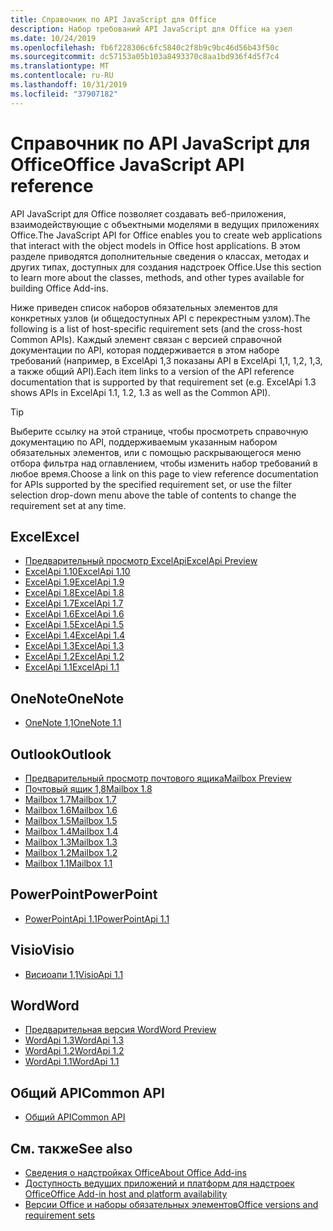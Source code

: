 ```yaml
---
title: Справочник по API JavaScript для Office
description: Набор требований API JavaScript для Office на узел
ms.date: 10/24/2019
ms.openlocfilehash: fb6f228306c6fc5840c2f8b9c9bc46d56b43f50c
ms.sourcegitcommit: dc57153a05b103a8493370c8aa1bd936f4d5f7c4
ms.translationtype: MT
ms.contentlocale: ru-RU
ms.lasthandoff: 10/31/2019
ms.locfileid: "37907182"
---
```

# <a name="office-javascript-api-reference"></a><span data-ttu-id="59094-103">Справочник по API JavaScript для Office</span><span class="sxs-lookup"><span data-stu-id="59094-103">Office JavaScript API reference</span></span>

<span data-ttu-id="59094-104">API JavaScript для Office позволяет создавать веб-приложения, взаимодействующие с объектными моделями в ведущих приложениях Office.</span><span class="sxs-lookup"><span data-stu-id="59094-104">The JavaScript API for Office enables you to create web applications that interact with the object models in Office host applications.</span></span> <span data-ttu-id="59094-105">В этом разделе приводятся дополнительные сведения о классах, методах и других типах, доступных для создания надстроек Office.</span><span class="sxs-lookup"><span data-stu-id="59094-105">Use this section to learn more about the classes, methods, and other types available for building Office Add-ins.</span></span>

<span data-ttu-id="59094-106">Ниже приведен список наборов обязательных элементов для конкретных узлов (и общедоступных API с перекрестным узлом).</span><span class="sxs-lookup"><span data-stu-id="59094-106">The following is a list of host-specific requirement sets (and the cross-host Common APIs).</span></span> <span data-ttu-id="59094-107">Каждый элемент связан с версией справочной документации по API, которая поддерживается в этом наборе требований (например, в ExcelApi 1,3 показаны API в ExcelApi 1,1, 1,2, 1,3, а также общий API).</span><span class="sxs-lookup"><span data-stu-id="59094-107">Each item links to a version of the API reference documentation that is supported by that requirement set (e.g. ExcelApi 1.3 shows APIs in ExcelApi 1.1, 1.2, 1.3 as well as the Common API).</span></span>

> [!TIP]
> <span data-ttu-id="59094-108">Выберите ссылку на этой странице, чтобы просмотреть справочную документацию по API, поддерживаемым указанным набором обязательных элементов, или с помощью раскрывающегося меню отбора фильтра над оглавлением, чтобы изменить набор требований в любое время.</span><span class="sxs-lookup"><span data-stu-id="59094-108">Choose a link on this page to view reference documentation for APIs supported by the specified requirement set, or use the filter selection drop-down menu above the table of contents to change the requirement set at any time.</span></span>

## <a name="excel"></a><span data-ttu-id="59094-109">Excel</span><span class="sxs-lookup"><span data-stu-id="59094-109">Excel</span></span>

- [<span data-ttu-id="59094-110">Предварительный просмотр ExcelApi</span><span class="sxs-lookup"><span data-stu-id="59094-110">ExcelApi Preview</span></span>](/javascript/api/excel?view=excel-js-preview)
- [<span data-ttu-id="59094-111">ExcelApi 1.10</span><span class="sxs-lookup"><span data-stu-id="59094-111">ExcelApi 1.10</span></span>](/javascript/api/excel?view=excel-js-1.10)
- [<span data-ttu-id="59094-112">ExcelApi 1.9</span><span class="sxs-lookup"><span data-stu-id="59094-112">ExcelApi 1.9</span></span>](/javascript/api/excel?view=excel-js-1.9)
- [<span data-ttu-id="59094-113">ExcelApi 1.8</span><span class="sxs-lookup"><span data-stu-id="59094-113">ExcelApi 1.8</span></span>](/javascript/api/excel?view=excel-js-1.8)
- [<span data-ttu-id="59094-114">ExcelApi 1.7</span><span class="sxs-lookup"><span data-stu-id="59094-114">ExcelApi 1.7</span></span>](/javascript/api/excel?view=excel-js-1.7)
- [<span data-ttu-id="59094-115">ExcelApi 1.6</span><span class="sxs-lookup"><span data-stu-id="59094-115">ExcelApi 1.6</span></span>](/javascript/api/excel?view=excel-js-1.6)
- [<span data-ttu-id="59094-116">ExcelApi 1.5</span><span class="sxs-lookup"><span data-stu-id="59094-116">ExcelApi 1.5</span></span>](/javascript/api/excel?view=excel-js-1.5)
- [<span data-ttu-id="59094-117">ExcelApi 1.4</span><span class="sxs-lookup"><span data-stu-id="59094-117">ExcelApi 1.4</span></span>](/javascript/api/excel?view=excel-js-1.4)
- [<span data-ttu-id="59094-118">ExcelApi 1.3</span><span class="sxs-lookup"><span data-stu-id="59094-118">ExcelApi 1.3</span></span>](/javascript/api/excel?view=excel-js-1.3)
- [<span data-ttu-id="59094-119">ExcelApi 1.2</span><span class="sxs-lookup"><span data-stu-id="59094-119">ExcelApi 1.2</span></span>](/javascript/api/excel?view=excel-js-1.2)
- [<span data-ttu-id="59094-120">ExcelApi 1.1</span><span class="sxs-lookup"><span data-stu-id="59094-120">ExcelApi 1.1</span></span>](/javascript/api/excel?view=excel-js-1.1)

## <a name="onenote"></a><span data-ttu-id="59094-121">OneNote</span><span class="sxs-lookup"><span data-stu-id="59094-121">OneNote</span></span>

- [<span data-ttu-id="59094-122">OneNote 1,1</span><span class="sxs-lookup"><span data-stu-id="59094-122">OneNote 1.1</span></span>](/javascript/api/onenote?view=onenote-js-1.1)

## <a name="outlook"></a><span data-ttu-id="59094-123">Outlook</span><span class="sxs-lookup"><span data-stu-id="59094-123">Outlook</span></span>

- [<span data-ttu-id="59094-124">Предварительный просмотр почтового ящика</span><span class="sxs-lookup"><span data-stu-id="59094-124">Mailbox Preview</span></span>](/javascript/api/outlook?view=outlook-js-preview)
- [<span data-ttu-id="59094-125">Почтовый ящик 1,8</span><span class="sxs-lookup"><span data-stu-id="59094-125">Mailbox 1.8</span></span>](/javascript/api/outlook?view=outlook-js-1.8)
- [<span data-ttu-id="59094-126">Mailbox 1.7</span><span class="sxs-lookup"><span data-stu-id="59094-126">Mailbox 1.7</span></span>](/javascript/api/outlook?view=outlook-js-1.7)
- [<span data-ttu-id="59094-127">Mailbox 1.6</span><span class="sxs-lookup"><span data-stu-id="59094-127">Mailbox 1.6</span></span>](/javascript/api/outlook?view=outlook-js-1.6)
- [<span data-ttu-id="59094-128">Mailbox 1.5</span><span class="sxs-lookup"><span data-stu-id="59094-128">Mailbox 1.5</span></span>](/javascript/api/outlook?view=outlook-js-1.5)
- [<span data-ttu-id="59094-129">Mailbox 1.4</span><span class="sxs-lookup"><span data-stu-id="59094-129">Mailbox 1.4</span></span>](/javascript/api/outlook?view=outlook-js-1.4)
- [<span data-ttu-id="59094-130">Mailbox 1.3</span><span class="sxs-lookup"><span data-stu-id="59094-130">Mailbox 1.3</span></span>](/javascript/api/outlook?view=outlook-js-1.3)
- [<span data-ttu-id="59094-131">Mailbox 1.2</span><span class="sxs-lookup"><span data-stu-id="59094-131">Mailbox 1.2</span></span>](/javascript/api/outlook?view=outlook-js-1.2)
- [<span data-ttu-id="59094-132">Mailbox 1.1</span><span class="sxs-lookup"><span data-stu-id="59094-132">Mailbox 1.1</span></span>](/javascript/api/outlook?view=outlook-js-1.1)

## <a name="powerpoint"></a><span data-ttu-id="59094-133">PowerPoint</span><span class="sxs-lookup"><span data-stu-id="59094-133">PowerPoint</span></span>

- [<span data-ttu-id="59094-134">PowerPointApi 1.1</span><span class="sxs-lookup"><span data-stu-id="59094-134">PowerPointApi 1.1</span></span>](/javascript/api/powerpoint?view=powerpoint-js-1.1)

## <a name="visio"></a><span data-ttu-id="59094-135">Visio</span><span class="sxs-lookup"><span data-stu-id="59094-135">Visio</span></span>

- [<span data-ttu-id="59094-136">Висиоапи 1,1</span><span class="sxs-lookup"><span data-stu-id="59094-136">VisioApi 1.1</span></span>](/javascript/api/visio?view=visio-js-1.1)

## <a name="word"></a><span data-ttu-id="59094-137">Word</span><span class="sxs-lookup"><span data-stu-id="59094-137">Word</span></span>

- [<span data-ttu-id="59094-138">Предварительная версия Word</span><span class="sxs-lookup"><span data-stu-id="59094-138">Word Preview</span></span>](/javascript/api/word?view=word-js-preview)
- [<span data-ttu-id="59094-139">WordApi 1.3</span><span class="sxs-lookup"><span data-stu-id="59094-139">WordApi 1.3</span></span>](/javascript/api/word?view=word-js-1.3)
- [<span data-ttu-id="59094-140">WordApi 1.2</span><span class="sxs-lookup"><span data-stu-id="59094-140">WordApi 1.2</span></span>](/javascript/api/word?view=word-js-1.2)
- [<span data-ttu-id="59094-141">WordApi 1.1</span><span class="sxs-lookup"><span data-stu-id="59094-141">WordApi 1.1</span></span>](/javascript/api/word?view=word-js-1.1)

## <a name="common-api"></a><span data-ttu-id="59094-142">Общий API</span><span class="sxs-lookup"><span data-stu-id="59094-142">Common API</span></span>

- [<span data-ttu-id="59094-143">Общий API</span><span class="sxs-lookup"><span data-stu-id="59094-143">Common API</span></span>](/javascript/api/office?view=common-js)

## <a name="see-also"></a><span data-ttu-id="59094-144">См. также</span><span class="sxs-lookup"><span data-stu-id="59094-144">See also</span></span>

- [<span data-ttu-id="59094-145">Сведения о надстройках Office</span><span class="sxs-lookup"><span data-stu-id="59094-145">About Office Add-ins</span></span>](/office/dev/add-ins/overview)
- [<span data-ttu-id="59094-146">Доступность ведущих приложений и платформ для надстроек Office</span><span class="sxs-lookup"><span data-stu-id="59094-146">Office Add-in host and platform availability</span></span>](/office/dev/add-ins/overview/office-add-in-availability)
- [<span data-ttu-id="59094-147">Версии Office и наборы обязательных элементов</span><span class="sxs-lookup"><span data-stu-id="59094-147">Office versions and requirement sets</span></span>](/office/dev/add-ins/develop/office-versions-and-requirement-sets)
